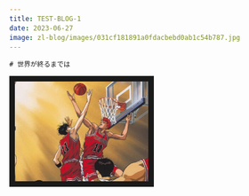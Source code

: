 ```yaml
---
title: TEST-BLOG-1
date: 2023-06-27
image: zl-blog/images/031cf181891a0fdacbebd0ab1c54b787.jpg
---
```

    # 世界が終るまでは


<a href="https://www.youtube.com/watch?v=0SAyyoVOvMo" target="_blank"><img src="\images\Beloved-Classic-Anime-Slam-Dunk-Now-Available-On-Netflix-1-385x300.jpg"
alt="Slam Dunk Ending" width="240" height="180" border="10" /></a>
